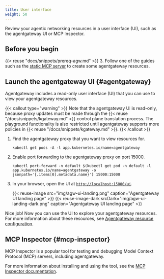 ```yaml
---
title: User interface
weight: 50
---
```


Review your agentic networking resources in a user interface (UI), such as the agentgateway UI or MCP Inspector.

## Before you begin

{{< reuse "docs/snippets/prereq-agw.md" >}}
3. Follow one of the guides such as the [static MCP server](../mcp/static-mcp/) to create some agentgateway resources.

## Launch the agentgateway UI {#agentgateway}

Agentgateway includes a read-only user interface (UI) that you can use to view your agentgateway resources.

{{< callout type="warning" >}}
Note that the agentgateway UI is read-only, because proxy updates must be made through the {{< reuse "/docs/snippets/kgateway.md" >}} control plane translation process. The playground functionality is also restricted until agentgateway supports more policies in {{< reuse "/docs/snippets/kgateway.md" >}}.
{{< /callout >}}

1. Find the agentgateway proxy that you want to view resources for. 

   ```shell
   kubectl get pods -A -l app.kubernetes.io/name=agentgateway
   ```

2. Enable port forwarding to the agentgateway proxy on port 15000.

   ```shell
   kubectl port-forward -n default $(kubectl get pod -n default -l app.kubernetes.io/name=agentgateway -o jsonpath='{.items[0].metadata.name}') 15000:15000
   ```

3. In your browser, open the UI at [`http://localhost:15000/ui`](http://localhost:15000/ui).

   {{< reuse-image src="img/agw-ui-landing.png" caption="Agentgateway UI landing page" >}}
   {{< reuse-image-dark srcDark="img/agw-ui-landing-dark.png" caption="Agentgateway UI landing page" >}}

Nice job! Now you can use the UI to explore your agentgateway resources. For more information about these resources, see [Agentgateway resource configuration](../about/#resources).

## MCP Inspector {#mcp-inspector}

MCP Inspector is a popular tool for testing and debugging Model Context Protocol (MCP) servers, including agentgateway.

For more information about installing and using the tool, see the [MCP Inspector documentation](https://modelcontextprotocol.io/legacy/tools/inspector).
